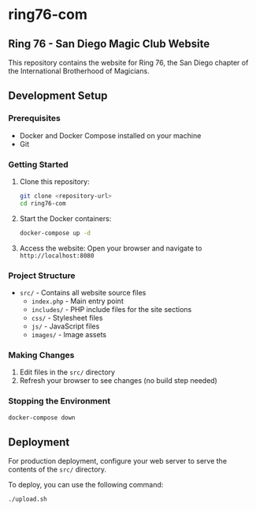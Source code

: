 # ring76-com

## Ring 76 - San Diego Magic Club Website

This repository contains the website for Ring 76, the San Diego chapter of the International Brotherhood of Magicians.

## Development Setup

### Prerequisites

- Docker and Docker Compose installed on your machine
- Git

### Getting Started

1. Clone this repository:

   ```bash
   git clone <repository-url>
   cd ring76-com
   ```

2. Start the Docker containers:

   ```bash
   docker-compose up -d
   ```

3. Access the website: Open your browser and navigate to `http://localhost:8080`

### Project Structure

- `src/` - Contains all website source files
  - `index.php` - Main entry point
  - `includes/` - PHP include files for the site sections
  - `css/` - Stylesheet files
  - `js/` - JavaScript files
  - `images/` - Image assets

### Making Changes

1. Edit files in the `src/` directory
2. Refresh your browser to see changes (no build step needed)

### Stopping the Environment

```bash
docker-compose down
```

## Deployment

For production deployment, configure your web server to serve the contents of the `src/` directory.

To deploy, you can use the following command:

```bash
./upload.sh
```
